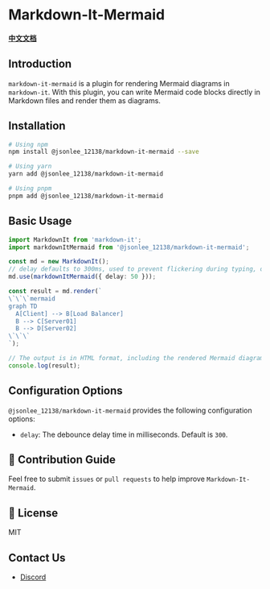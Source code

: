 # Markdown-It-Mermaid

**[中文文档](https://github.com/JsonLee12138/markdown-it-mermaid/blob/main/README.md)**

## Introduction

`markdown-it-mermaid` is a plugin for rendering Mermaid diagrams in `markdown-it`. With this plugin, you can write Mermaid code blocks directly in Markdown files and render them as diagrams.

## Installation

```bash
# Using npm
npm install @jsonlee_12138/markdown-it-mermaid --save

# Using yarn
yarn add @jsonlee_12138/markdown-it-mermaid

# Using pnpm
pnpm add @jsonlee_12138/markdown-it-mermaid
```

## Basic Usage

```typescript
import MarkdownIt from 'markdown-it';
import markdownItMermaid from '@jsonlee_12138/markdown-it-mermaid';

const md = new MarkdownIt();
// delay defaults to 300ms, used to prevent flickering during typing, optional
md.use(markdownItMermaid({ delay: 50 }));

const result = md.render(`
\`\`\`mermaid
graph TD
  A[Client] --> B[Load Balancer]
  B --> C[Server01]
  B --> D[Server02]
\`\`\`
`);

// The output is in HTML format, including the rendered Mermaid diagram
console.log(result);
```

## Configuration Options

`@jsonlee_12138/markdown-it-mermaid` provides the following configuration options:

- `delay`: The debounce delay time in milliseconds. Default is `300`.

## 📝 Contribution Guide
Feel free to submit `issues` or `pull requests` to help improve `Markdown-It-Mermaid`.

## 📄 License

MIT

## Contact Us

- [Discord](https://discord.gg/Ah55KD5d)
